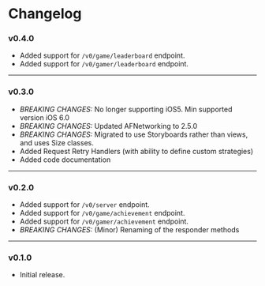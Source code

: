 Changelog
=========

### v0.4.0

* Added support for `/v0/game/leaderboard` endpoint.
* Added support for `/v0/gamer/leaderboard` endpoint.

---

### v0.3.0

* *BREAKING CHANGES:* No longer supporting iOS5. Min supported version iOS 6.0
* *BREAKING CHANGES:* Updated AFNetworking to 2.5.0
* *BREAKING CHANGES:* Migrated to use Storyboards rather than views, and uses Size classes.
* Added Request Retry Handlers (with ability to define custom strategies)
* Added code documentation

---

### v0.2.0

* Added support for `/v0/server` endpoint.
* Added support for `/v0/game/achievement` endpoint.
* Added support for `/v0/gamer/achievement` endpoint.
* *BREAKING CHANGES:* (Minor) Renaming of the responder methods

---

### v0.1.0

* Initial release.
